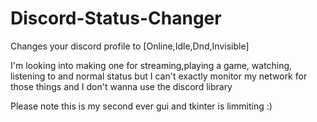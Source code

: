 # Discord-Status-Changer

Changes your discord profile to [Online,Idle,Dnd,Invisible]

I'm looking into making one for streaming,playing a game, watching, listening to and normal status but I can't exactly monitor my network for those things and I don't wanna use the discord library


Please note this is my second ever gui and tkinter is limmiting :)
